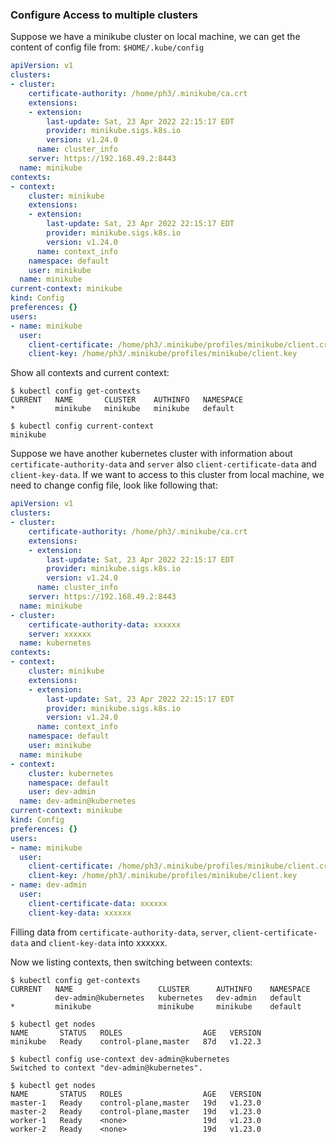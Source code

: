 ### Configure Access to multiple clusters

Suppose we have a minikube cluster on local machine, we can get the content of config file from: `$HOME/.kube/config`

```yaml
apiVersion: v1
clusters:
- cluster:
    certificate-authority: /home/ph3/.minikube/ca.crt
    extensions:
    - extension:
        last-update: Sat, 23 Apr 2022 22:15:17 EDT
        provider: minikube.sigs.k8s.io
        version: v1.24.0
      name: cluster_info
    server: https://192.168.49.2:8443
  name: minikube
contexts:
- context:
    cluster: minikube
    extensions:
    - extension:
        last-update: Sat, 23 Apr 2022 22:15:17 EDT
        provider: minikube.sigs.k8s.io
        version: v1.24.0
      name: context_info
    namespace: default
    user: minikube
  name: minikube
current-context: minikube
kind: Config
preferences: {}
users:
- name: minikube
  user:
    client-certificate: /home/ph3/.minikube/profiles/minikube/client.crt
    client-key: /home/ph3/.minikube/profiles/minikube/client.key
```

Show all contexts and current context:

```
$ kubectl config get-contexts                                                                
CURRENT   NAME       CLUSTER    AUTHINFO   NAMESPACE
*         minikube   minikube   minikube   default

$ kubectl config current-context 
minikube
```

Suppose we have another kubernetes cluster with information about `certificate-authority-data` and `server` also `client-certificate-data` and `client-key-data`. If we want to access to this cluster from local machine, we need to change config file, look like following that:

```yaml
apiVersion: v1
clusters:
- cluster:
    certificate-authority: /home/ph3/.minikube/ca.crt
    extensions:
    - extension:
        last-update: Sat, 23 Apr 2022 22:15:17 EDT
        provider: minikube.sigs.k8s.io
        version: v1.24.0
      name: cluster_info
    server: https://192.168.49.2:8443
  name: minikube
- cluster:
    certificate-authority-data: xxxxxx
    server: xxxxxx
  name: kubernetes
contexts:
- context:
    cluster: minikube
    extensions:
    - extension:
        last-update: Sat, 23 Apr 2022 22:15:17 EDT
        provider: minikube.sigs.k8s.io
        version: v1.24.0
      name: context_info
    namespace: default
    user: minikube
  name: minikube
- context:
    cluster: kubernetes
    namespace: default
    user: dev-admin
  name: dev-admin@kubernetes
current-context: minikube
kind: Config
preferences: {}
users:
- name: minikube
  user:
    client-certificate: /home/ph3/.minikube/profiles/minikube/client.crt
    client-key: /home/ph3/.minikube/profiles/minikube/client.key
- name: dev-admin
  user:
    client-certificate-data: xxxxxx
    client-key-data: xxxxxx
```

Filling data from `certificate-authority-data`, `server`, `client-certificate-data` and `client-key-data` into xxxxxx.

Now we listing contexts, then switching between contexts:

```
$ kubectl config get-contexts
CURRENT   NAME                   CLUSTER      AUTHINFO    NAMESPACE
          dev-admin@kubernetes   kubernetes   dev-admin   default
*         minikube               minikube     minikube    default

$ kubectl get nodes
NAME       STATUS   ROLES                  AGE   VERSION
minikube   Ready    control-plane,master   87d   v1.22.3

$ kubectl config use-context dev-admin@kubernetes
Switched to context "dev-admin@kubernetes".

$ kubectl get nodes
NAME       STATUS   ROLES                  AGE   VERSION
master-1   Ready    control-plane,master   19d   v1.23.0
master-2   Ready    control-plane,master   19d   v1.23.0
worker-1   Ready    <none>                 19d   v1.23.0
worker-2   Ready    <none>                 19d   v1.23.0
```

